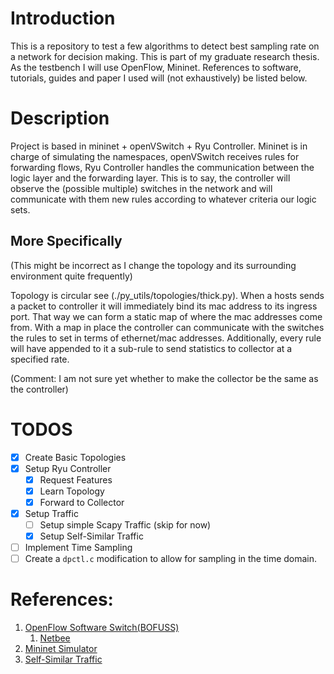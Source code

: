 # Introduction

This is a repository to test a few algorithms to detect 
best sampling rate on a network for decision making.
This is part of my graduate research thesis. 
As the testbench I will use OpenFlow, Mininet.
References to software, tutorials, guides and paper I used will (not exhaustively)
be listed below.

# Description

Project is based in mininet + openVSwitch + Ryu Controller. 
Mininet is in charge of simulating the namespaces, openVSwitch receives rules for 
forwarding flows, Ryu Controller handles the communication between the logic layer and the
forwarding layer. This is to say, the controller will observe the (possible multiple)
switches in the network and will communicate with them new rules according to whatever
criteria our logic sets.

## More Specifically


(This might be incorrect as I change the topology and its surrounding environment quite
frequently)

Topology is circular see (./py\_utils/topologies/thick.py).
When a hosts sends a packet to controller it will immediately bind its mac address to its
ingress port. That way we can form a static map of where the mac addresses come from. 
With a map in place the controller can communicate with the switches the rules to set in
terms of ethernet/mac addresses. 
Additionally, every rule will have appended to it a sub-rule to send statistics to
collector at a specified rate. 

(Comment: I am not sure yet whether to make the collector be the same as the controller)

# TODOS

- [x] Create Basic Topologies
- [x] Setup Ryu Controller
    - [x] Request Features
    - [x] Learn Topology
    - [x] Forward to Collector
- [x] Setup Traffic
    - [ ] Setup simple Scapy Traffic (skip for now)
    - [x] Setup Self-Similar Traffic
- [ ] Implement Time Sampling
- [ ] Create a `dpctl.c` modification to allow for sampling in the time domain.

# References:

1. [OpenFlow Software Switch(BOFUSS)](https://github.com/CPqD/ofsoftswitch13/tree/master)
    1. [Netbee](https://github.com/netgroup-polito/netbee.git)
2. [Mininet Simulator](http://mininet.org/)
3. [Self-Similar Traffic]()
